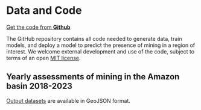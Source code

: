 # Data and Code

<a class="amw-btn" href="https://github.com/earthrise-media/mining-detector">Get the code from <b>Github</b></a>

The GitHub repository contains all code needed to generate data, train models, and deploy a model to predict the presence of mining in a region of interest. We welcome external development and use of the code, subject to terms of an open [MIT license](https://github.com/earthrise-media/mining-detector/blob/main/LICENSE).

## Yearly assessments of mining in the Amazon basin 2018-2023

[Output datasets](https://github.com/earthrise-media/mining-detector/blob/main/data/outputs/44px_v2.9/mining_amazon_all_unified_thresh_0.8_v44px_v2.6-2.9_2020-01-01_2021-02-01_period_4_method_median.geojson) are available in GeoJSON format.


